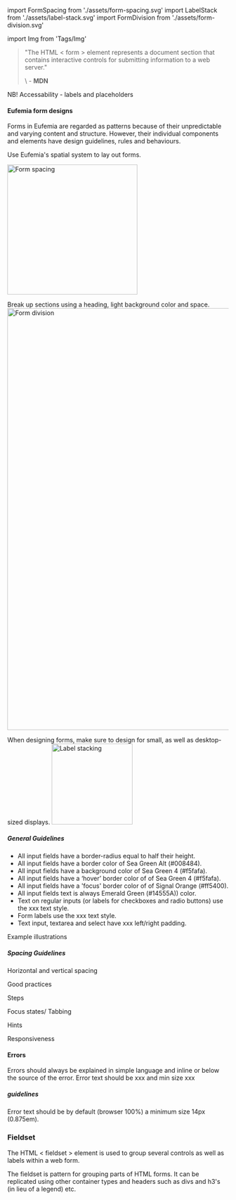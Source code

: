 import FormSpacing from './assets/form-spacing.svg'
import LabelStack from './assets/label-stack.svg'
import FormDivision from './assets/form-division.svg'

import Img from 'Tags/Img'

> "The HTML < form > element represents a document section that contains interactive controls for submitting information to a web server."
>
> \ - **MDN**

NB! Accessability - labels and placeholders

#### Eufemia form designs

Forms in Eufemia are regarded as patterns because of their unpredictable and varying content and structure. However, their individual components and elements have design guidelines, rules and behaviours.

Use Eufemia's spatial system to lay out forms.

<Img src={FormSpacing} caption="Form elements with spacing system implemented" alt="Form spacing" height="296" />

Break up sections using a heading, light background color and space.
<Img src={FormDivision} caption="Partition form parts using color, space and headings" alt="Form division" height="960" />

When designing forms, make sure to design for small, as well as desktop-sized displays.
<Img src={LabelStack} caption="Stack labels over inputs when width is an issue" alt="Label stacking" height="184" />

##### General Guidelines

- All input fields have a border-radius equal to half their height.
- All input fields have a border color of Sea Green Alt (#008484).
- All input fields have a background color of Sea Green 4 (#f5fafa).
- All input fields have a ‘hover’ border color of of Sea Green 4 (#f5fafa).
- All input fields have a 'focus' border color of of Signal Orange (#ff5400).
- All input fields text is always Emerald Green (#14555A)) color.
- Text on regular inputs (or labels for checkboxes and radio buttons) use the xxx text style.
- Form labels use the xxx text style.
- Text input, textarea and select have xxx left/right padding.

Example illustrations

##### Spacing Guidelines

Horizontal and vertical spacing

Good practices

Steps

Focus states/ Tabbing

Hints

Responsiveness

#### Errors

Errors should always be explained in simple language and inline or below the source of the error.
Error text should be xxx and min size xxx

##### guidelines

Error text should be by default (browser 100%) a minimum size 14px (0.875em).

### Fieldset

The HTML < fieldset > element is used to group several controls as well as labels within a web form.

The fieldset is pattern for grouping parts of HTML forms. It can be replicated using other container types and headers such as divs and h3's (in lieu of a legend) etc.
